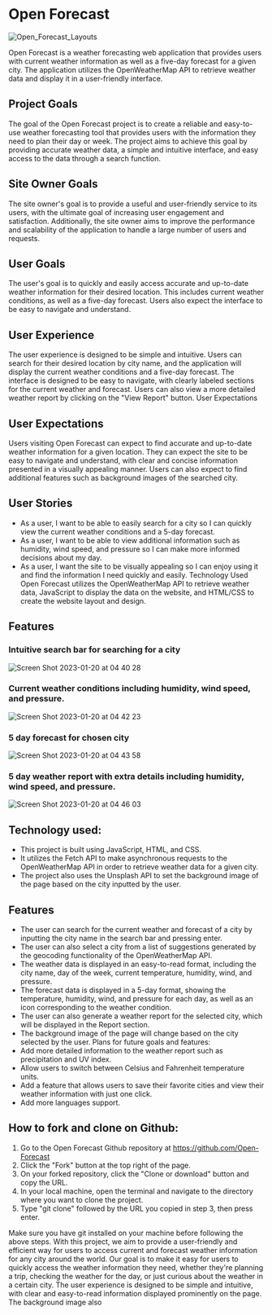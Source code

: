 # Open Forecast
![Open_Forecast_Layouts](https://user-images.githubusercontent.com/107034179/213618302-914f5529-f360-49a5-a80d-fd873484d6b3.png)

Open Forecast is a weather forecasting web application that provides users with current weather information as well as a five-day forecast for a given city. The application utilizes the OpenWeatherMap API to retrieve weather data and display it in a user-friendly interface.

## Project Goals
The goal of the Open Forecast project is to create a reliable and easy-to-use weather forecasting tool that provides users with the information they need to plan their day or week. The project aims to achieve this goal by providing accurate weather data, a simple and intuitive interface, and easy access to the data through a search function.

## Site Owner Goals
The site owner's goal is to provide a useful and user-friendly service to its users, with the ultimate goal of increasing user engagement and satisfaction. Additionally, the site owner aims to improve the performance and scalability of the application to handle a large number of users and requests.

## User Goals
The user's goal is to quickly and easily access accurate and up-to-date weather information for their desired location. This includes current weather conditions, as well as a five-day forecast. Users also expect the interface to be easy to navigate and understand.

## User Experience
The user experience is designed to be simple and intuitive. Users can search for their desired location by city name, and the application will display the current weather conditions and a five-day forecast. The interface is designed to be easy to navigate, with clearly labeled sections for the current weather and forecast. Users can also view a more detailed weather report by clicking on the "View Report" button.
User Expectations

## User Expectations
Users visiting Open Forecast can expect to find accurate and up-to-date weather information for a given location. They can expect the site to be easy to navigate and understand, with clear and concise information presented in a visually appealing manner. Users can also expect to find additional features such as background images of the searched city.

## User Stories
* As a user, I want to be able to easily search for a city so I can quickly view the current weather conditions and a 5-day forecast.
* As a user, I want to be able to view additional information such as humidity, wind speed, and pressure so I can make more informed decisions about my day.
* As a user, I want the site to be visually appealing so I can enjoy using it and find the information I need quickly and easily.
Technology Used
Open Forecast utilizes the OpenWeatherMap API to retrieve weather data, JavaScript to display the data on the website, and HTML/CSS to create the website layout and design.

## Features

### Intuitive search bar for searching for a city
![Screen Shot 2023-01-20 at 04 40 28](https://user-images.githubusercontent.com/107034179/213618684-4e21aaf8-4524-4a37-881f-484c7d1829ae.png)

### Current weather conditions including humidity, wind speed, and pressure.
![Screen Shot 2023-01-20 at 04 42 23](https://user-images.githubusercontent.com/107034179/213618911-5774d7aa-e0db-488c-af1b-042b0a540f0e.png)

### 5 day forecast for chosen city
![Screen Shot 2023-01-20 at 04 43 58](https://user-images.githubusercontent.com/107034179/213618990-03de45ad-63f3-42a1-9995-9ac289d4d069.png)

### 5 day weather report with extra details including humidity, wind speed, and pressure.
![Screen Shot 2023-01-20 at 04 46 03](https://user-images.githubusercontent.com/107034179/213619193-7f9d0267-6c4f-48a3-8445-9c3606596727.png)

## Technology used:
* This project is built using JavaScript, HTML, and CSS.
* It utilizes the Fetch API to make asynchronous requests to the OpenWeatherMap API in order to retrieve weather data for a given city.
* The project also uses the Unsplash API to set the background image of the page based on the city inputted by the user.

## Features
* The user can search for the current weather and forecast of a city by inputting the city name in the search bar and pressing enter.
* The user can also select a city from a list of suggestions generated by the geocoding functionality of the OpenWeatherMap API.
* The weather data is displayed in an easy-to-read format, including the city name, day of the week, current temperature, humidity, wind, and pressure.
* The forecast data is displayed in a 5-day format, showing the temperature, humidity, wind, and pressure for each day, as well as an icon corresponding to the weather condition.
* The user can also generate a weather report for the selected city, which will be displayed in the Report section.
* The background image of the page will change based on the city selected by the user.
Plans for future goals and features:
* Add more detailed information to the weather report such as precipitation and UV index.
* Allow users to switch between Celsius and Fahrenheit temperature units.
* Add a feature that allows users to save their favorite cities and view their weather information with just one click.
* Add more languages support.


## How to fork and clone on Github:
1. Go to the Open Forecast Github repository at https://github.com/Open-Forecast
2. Click the "Fork" button at the top right of the page.
3. On your forked repository, click the "Clone or download" button and copy the URL.
4. In your local machine, open the terminal and navigate to the directory where you want to clone the project.
5. Type "git clone" followed by the URL you copied in step 3, then press enter.

Make sure you have git installed on your machine before following the above steps.
With this project, we aim to provide a user-friendly and efficient way for users to access current and forecast weather information for any city around the world. Our goal is to make it easy for users to quickly access the weather information they need, whether they're planning a trip, checking the weather for the day, or just curious about the weather in a certain city. The user experience is designed to be simple and intuitive, with clear and easy-to-read information displayed prominently on the page. The background image also


